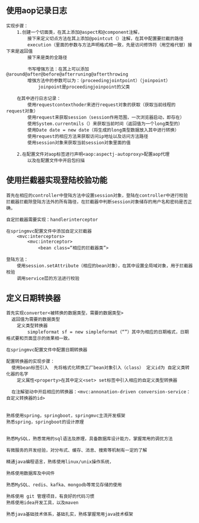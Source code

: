 ## 使用aop记录日志

    实现步骤：
        1.创建一个切面类，在其上添加@aspect和@component注解，
            接下来定义切点方法在其上添加@pointcut（）注解，在其中配置要拦截的路径
            execution（里面的参数与方法声明格式相一致，先是访问修饰符（用空格代替）接下来是返回值
            接下来是类的全路径

            书写增强方法：在其上可以添加@around@after@before@afterruning@afterthrowing
            增强方法中的参数可以为：（proceedingjointpoint）（joinpoint）
                joinpoint是proceedingjoinpoint的父类

        在其中进行日志记录：
            使用requestcontexthoder来进行request对象的获取（获取当前线程的request对象）
            使用request来获取session（session作用范围，一次浏览器启动，即存在）
            使用System.currentmils（）来获取当前时间（返回值为一个long类型的）
            使用Date date = new date（将生成的long类型数据放入其中进行转换）
            使用request的相应方法来获取访问ip地址以及访问方法路径
            使用session对象来获取当前session对象里面的值

        2.在配置文件对aop标签进行声明<aop:aspectj-autoproxy>配置aop代理
            以及在配置文件中开启包扫描

## 使用拦截器实现登陆校验功能

    首先在相应的controller中登陆方法中设置session对象，登陆在controller中进行校验
    拦截器拦截除登陆方法外的所有路径，在拦截器中判断session对象储存的用户名和密码是否正确，

    自定拦截器需要实现：handlerinterceptor

    在springmvc配置文件中添加自定义拦截器
        <mvc:interceptors>
            <mvc:interceptor>
                <bean class=“相应的拦截器类”>

    登陆方法：
        使用session.setAttribute（相应的bean对象），在其中设置全局域对象，用于拦截器校验
        调用service层的方法进行校验

## 定义日期转换器

    首先实现converter<被转换的数据类型，需要的数据类型>
      返回值为需要的数据类型  
        定义类型转换器
            simpleformat sf = new simpleformat（“”）其中为相应的日期格式，日期格式要和页面显示的效果相一致。
    
    在springmvc配置文件中配置日期转换器

    配置转换器的实现步骤：
      使用bean标签引入  先将格式化转换工厂bean对象引入（class） 定义id为 自定义类转化器的名字
        定义属性<property>在其中定义<set> set标签中引入相应的自定义类型转换器 

      在注解驱动中开启相应的转换器：<mvc:annonation-driven conversion-service：自定义转换器的id>

## 


    熟练使用spring，springboot，springmvc主流开发框架
    熟悉spring，springboot的设计原理
    

    熟悉MySQL，熟悉常用的sql语法及原理，具备数据库设计能力，掌握常用的调优方法
    
    有微服务的开发经验，对分布式、缓存、消息、搜索等机制有一定的了解

    精通java编程语言，熟练使用linux/unix操作系统，

    熟练使用数据库及中间件

    熟悉MySQL、redis、kafka、mongodb等常见存储的使用

    熟练使用 git 管理项目，有良好的代码习惯
    熟练使用idea开发工具，以及maven

    熟悉java基础技术体系，基础扎实，熟练掌握常用java技术框架